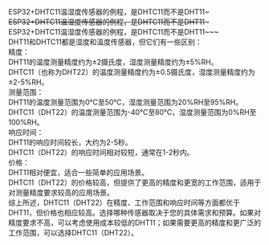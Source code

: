 ESP32+DHTC11温湿度传感器的例程，是DHTC11而不是DHT11~~~<br />
ESP32+DHTC11温湿度传感器的例程，是DHTC11而不是DHT11~~~<br />
ESP32+DHTC11温湿度传感器的例程，是DHTC11而不是DHT11~~~<br />
DHT11和DHTC11都是湿度和温度传感器，但它们有一些区别：<br />
精度：<br />
DHT11的温度测量精度约为±2摄氏度，湿度测量精度约为±5%RH。<br />
DHTC11（也称为DHT22）的温度测量精度约为±0.5摄氏度，湿度测量精度约为±2-5%RH。<br />
测量范围：<br />
DHT11的温度测量范围为0℃至50℃，湿度测量范围为20%RH至95%RH。<br />
DHTC11（DHT22）的温度测量范围为-40℃至80℃，湿度测量范围为0%RH至100%RH。<br />
响应时间：<br />
DHT11的响应时间较长，大约为2-5秒。<br />
DHTC11（DHT22）的响应时间相对较短，通常在1-2秒内。<br />
价格：<br />
DHT11相对便宜，适合一些简单的应用场景。<br />
DHTC11（DHT22）的价格较高，但提供了更高的精度和更宽的工作范围，适用于对测量精度要求较高的应用场景。<br />
综上所述，DHTC11（DHT22）在精度、工作范围和响应时间等方面都优于DHT11，但价格也相应较高。选择哪种传感器取决于您的具体需求和预算。如果对精度要求不高，可以考虑使用成本较低的DHT11；如果需要更高的精度和更广泛的工作范围，可以选择DHTC11（DHT22）。<br />
